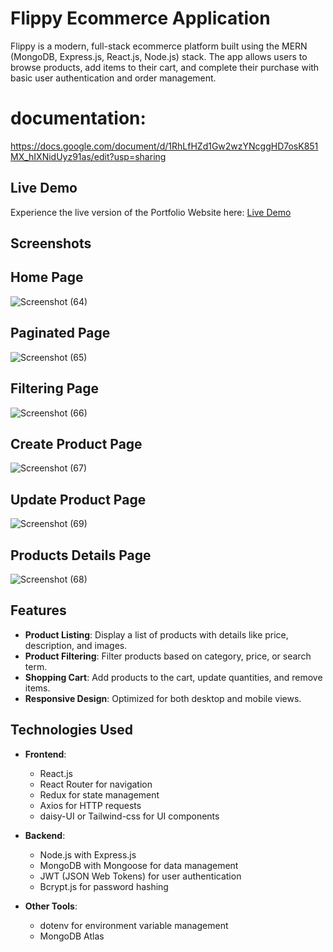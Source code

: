 # Flippy Ecommerce Application

Flippy is a modern, full-stack ecommerce platform built using the MERN (MongoDB, Express.js, React.js, Node.js) stack. The app allows users to browse products, add items to their cart, and complete their purchase with basic user authentication and order management.

# documentation: 
https://docs.google.com/document/d/1RhLfHZd1Gw2wzYNcggHD7osK851MX_hIXNidUyz91as/edit?usp=sharing

## Live Demo

Experience the live version of the Portfolio Website here: [Live Demo](https://flippyecommerce.vercel.app)

## Screenshots 

## Home Page
![Screenshot (64)](https://github.com/user-attachments/assets/38e683a0-a899-459d-a52a-2dce6c1beda1)

## Paginated Page
![Screenshot (65)](https://github.com/user-attachments/assets/9285db5c-cb61-4984-9ad9-cff8c6ebde52)

## Filtering Page
![Screenshot (66)](https://github.com/user-attachments/assets/59728905-522d-4dbc-a6d4-70d28e0ca181)

## Create Product Page
![Screenshot (67)](https://github.com/user-attachments/assets/0d2bc36c-112d-47f8-af80-f8057f70e2db)

## Update Product Page
![Screenshot (69)](https://github.com/user-attachments/assets/310769eb-0a06-4a2a-a2ce-3f4cd2cb9d0c)

## Products Details Page
![Screenshot (68)](https://github.com/user-attachments/assets/ef44f192-772a-4b54-b2b5-eba1c7b126f0)

## Features

- **Product Listing**: Display a list of products with details like price, description, and images.
- **Product Filtering**: Filter products based on category, price, or search term.
- **Shopping Cart**: Add products to the cart, update quantities, and remove items.
- **Responsive Design**: Optimized for both desktop and mobile views.

## Technologies Used

- **Frontend**:
  - React.js
  - React Router for navigation
  - Redux for state management
  - Axios for HTTP requests
  - daisy-UI or Tailwind-css for UI components

- **Backend**:
  - Node.js with Express.js
  - MongoDB with Mongoose for data management
  - JWT (JSON Web Tokens) for user authentication
  - Bcrypt.js for password hashing

- **Other Tools**:
  - dotenv for environment variable management
  - MongoDB Atlas
